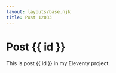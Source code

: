 ```yaml
---
layout: layouts/base.njk
title: Post 12033
---
```


# Post {{ id }}

This is post {{ id }} in my Eleventy project.
